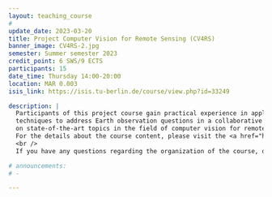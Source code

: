 ```yaml
---
layout: teaching_course
#
update_date: 2023-03-20
title: Project Computer Vision for Remote Sensing (CV4RS)
banner_image: CV4RS-2.jpg
semester: Summer semester 2023
credit_point: 6 SWS/9 ECTS
participants: 15
date_time: Thursday 14:00-20:00
location: MAR 0.003
isis_link: https://isis.tu-berlin.de/course/view.php?id=33249

description: |
  Participants of this project course gain practical experience in applying computer vision
  techniques to address Earth observation questions in a collaborative team and acquire knowledge
  on state-of-the-art topics in the field of computer vision for remote sensing.
  For the details about the course content, please visit the <a href="https://moseskonto.tu-berlin.de/moses/verzeichnis/veranstaltungen/modul.html?modulversion=18138&version=1&sprache=2" target="_blank">Moses</a> page. <br />
  <br />
  If you have any questions regarding the organization of the course, do not hesitate to contact us at: <a href="mailto:sekr@rsim.tu-berlin.de">sekr@rsim.tu-berlin.de</a>.

# announcements:
# -

---
```

